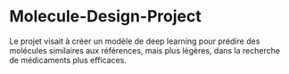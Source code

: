 # Molecule-Design-Project
 Le projet visait à créer un modèle de deep learning pour prédire des molécules similaires aux références, mais plus légères, dans la recherche de médicaments plus efficaces.
